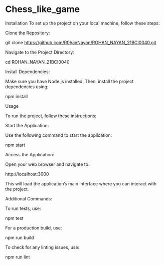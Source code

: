 ﻿# Chess_like_game

 Installation
To set up the project on your local machine, follow these steps:

Clone the Repository:

git clone https://github.com/R0hanNayan/ROHAN_NAYAN_21BCI0040.git

Navigate to the Project Directory:

cd ROHAN_NAYAN_21BCI0040

Install Dependencies:

Make sure you have Node.js installed. Then, install the project dependencies using:

npm install

Usage

To run the project, follow these instructions:

Start the Application:

Use the following command to start the application:

npm start

Access the Application:

Open your web browser and navigate to:

http://localhost:3000

This will load the application’s main interface where you can interact with the project.

Additional Commands:

To run tests, use:

npm test

For a production build, use:

npm run build

To check for any linting issues, use:

npm run lint

